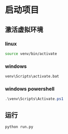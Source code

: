 # 启动项目

## 激活虚拟环境

### linux

```bash
source venv/bin/activate
```

### windows

```cmd
venv\Scripts\activate.bat
```

### windows powershell

```powershell
.\venv\Scripts\Activate.ps1
```

## 运行

```bash
python run.py
```
